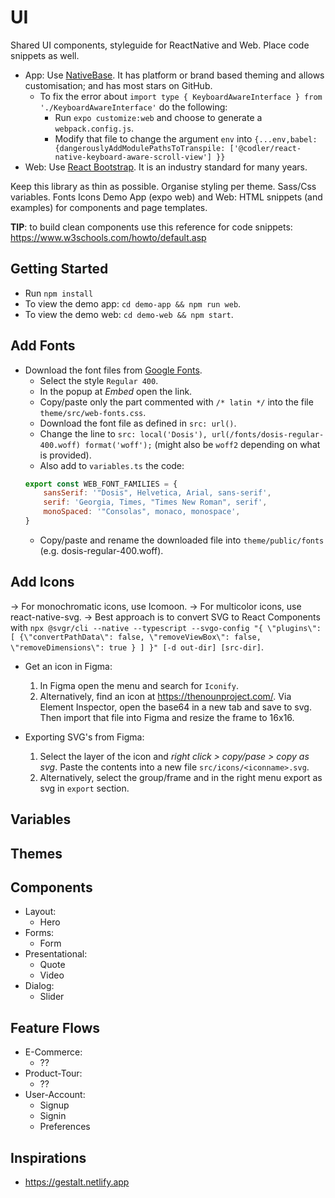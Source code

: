 
# UI

Shared UI components, styleguide for ReactNative and Web. Place code snippets as well.

- App: Use [NativeBase](https://nativebase.io/). It has platform or brand based theming and allows customisation; and has most stars on GitHub.
    - To fix the error about `import type { KeyboardAwareInterface } from './KeyboardAwareInterface'` do the following:
        - Run `expo customize:web` and choose to generate a `webpack.config.js`.
        - Modify that file to change the argument `env` into `{...env,babel:{dangerouslyAddModulePathsToTranspile: ['@codler/react-native-keyboard-aware-scroll-view'] }}`
- Web: Use [React Bootstrap](https://react-bootstrap.github.io/). It is an industry standard for many years.

Keep this library as thin as possible.
Organise styling per theme.
Sass/Css variables.
Fonts
Icons
Demo App (expo web) and Web: HTML snippets (and examples) for components and page templates.

**TIP**: to build clean components use this reference for code snippets: https://www.w3schools.com/howto/default.asp

## Getting Started

- Run `npm install`
- To view the demo app: `cd demo-app && npm run web`.
- To view the demo web: `cd demo-web && npm start`.

## Add Fonts

- Download the font files from [Google Fonts](https://fonts.google.com).
    - Select the style `Regular 400`.
    - In the popup at *Embed* open the link.
    - Copy/paste only the part commented with `/* latin */` into the file `theme/src/web-fonts.css`.
    - Download the font file as defined in `src: url()`.
    - Change the line to `src: local('Dosis'), url(/fonts/dosis-regular-400.woff) format('woff');` (might also be `woff2` depending on what is provided).
    - Also add to `variables.ts` the code:
    ```javascript
    export const WEB_FONT_FAMILIES = {
        sansSerif: '"Dosis", Helvetica, Arial, sans-serif',
        serif: 'Georgia, Times, "Times New Roman", serif',
        monoSpaced: '"Consolas", monaco, monospace',
    }
    ```
    - Copy/paste and rename the downloaded file into `theme/public/fonts` (e.g. dosis-regular-400.woff).

## Add Icons

-> For monochromatic icons, use Icomoon.
-> For multicolor icons, use react-native-svg.
    -> Best approach is to convert SVG to React Components with `npx @svgr/cli --native --typescript --svgo-config "{ \"plugins\": [ {\"convertPathData\": false, \"removeViewBox\": false, \"removeDimensions\": true } ] }" [-d out-dir] [src-dir]`.

- Get an icon in Figma:
    1. In Figma open the menu and search for `Iconify`.
    2. Alternatively, find an icon at https://thenounproject.com/. Via Element Inspector, open the base64 in a new tab and save to svg. Then import that file into Figma and resize the frame to 16x16.
    
- Exporting SVG's from Figma:
    1. Select the layer of the icon and *right click > copy/pase > copy as svg*. Paste the contents into a new file `src/icons/<iconname>.svg`.
    2. Alternatively, select the group/frame and in the right menu export as svg in `export` section.

## Variables

## Themes

## Components

- Layout:
    - Hero
- Forms:
    - Form
- Presentational:
    - Quote
    - Video
- Dialog:
    - Slider

## Feature Flows

- E-Commerce:
    - ??
- Product-Tour:
    - ??
- User-Account:
    - Signup
    - Signin
    - Preferences

## Inspirations

- https://gestalt.netlify.app
